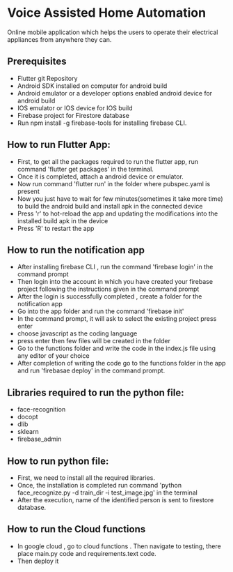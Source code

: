 # Voice Assisted Home Automation

Online mobile application which helps the users to operate their electrical appliances from anywhere they can.


## Prerequisites

- Flutter git Repository 
- Android SDK installed on computer for android build
- Android emulator or a developer options enabled android device for android build
- IOS emulator or IOS device for IOS build
- Firebase project for Firestore database
- Run npm install -g firebase-tools for installing firebase CLI.


## How to run Flutter App:

- First, to get all the packages required to run the flutter app, run command 'flutter get packages' in the terminal.
- Once it is completed, attach a android device or emulator.
- Now run command 'flutter run' in the folder where pubspec.yaml is present
- Now you just have to wait for few minutes(sometimes it take more time) to build the android build and install apk in the connected device
- Press 'r' to hot-reload the app and updating the modifications into the installed build apk in the device
- Press 'R' to restart the app

## How to run the notification app

- After installing firebase CLI , run the command 'firebase login' in the command prompt
- Then login into the account in which you have created your firebase project following the instructions given in the command prompt
- After the login is successfully completed , create a folder for the notification app
- Go into the app folder and run the command 'firebase init'
- In the command prompt, it will ask to select the existing project press enter 
- choose javascript as the coding language 
- press enter then few files will be created in the folder
- Go to the functions folder and write the code in the index.js file using any editor of your choice
- After completion of writing the code go to the functions folder in the app and run 'firebasae deploy' in the command prompt.


## Libraries required to run the python file:

- face-recognition
- docopt
- dlib
- sklearn
- firebase_admin

## How to run python file:

- First, we need to install all the required libraries.
- Once, the installation is completed run command 'python face_recognize.py -d train_dir -i test_image.jpg' in the terminal
- After the execution, name of the identified person is sent to firestore database.


## How to run the Cloud functions

- In google cloud , go to cloud functions . Then navigate to testing, there place main.py code and requirements.text code.
- Then deploy it

 
